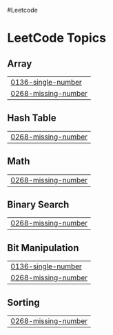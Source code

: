 #Leetcode

<!---LeetCode Topics Start-->
# LeetCode Topics
## Array
|  |
| ------- |
| [0136-single-number](https://github.com/MohdShayan/DSA/tree/master/0136-single-number) |
| [0268-missing-number](https://github.com/MohdShayan/DSA/tree/master/0268-missing-number) |
## Hash Table
|  |
| ------- |
| [0268-missing-number](https://github.com/MohdShayan/DSA/tree/master/0268-missing-number) |
## Math
|  |
| ------- |
| [0268-missing-number](https://github.com/MohdShayan/DSA/tree/master/0268-missing-number) |
## Binary Search
|  |
| ------- |
| [0268-missing-number](https://github.com/MohdShayan/DSA/tree/master/0268-missing-number) |
## Bit Manipulation
|  |
| ------- |
| [0136-single-number](https://github.com/MohdShayan/DSA/tree/master/0136-single-number) |
| [0268-missing-number](https://github.com/MohdShayan/DSA/tree/master/0268-missing-number) |
## Sorting
|  |
| ------- |
| [0268-missing-number](https://github.com/MohdShayan/DSA/tree/master/0268-missing-number) |
<!---LeetCode Topics End-->